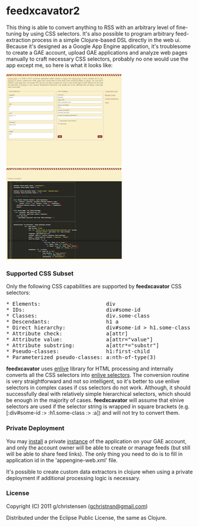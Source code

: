 # feedxcavator2

This thing is able to convert anything to RSS with an arbitrary level of 
fine-tuning by using CSS selectors. It's also possible to program arbitrary
feed-extraction process in a simple Clojure-based DSL directly in the web ui.
Because it's designed as a Google App Engine application, it's troublesome to 
create a GAE account, upload GAE applications and analyze web pages manually to 
craft necessary CSS selectors, probably no one would use the app except me, 
so here is what it looks like:

<a href="https://github.com/GChristensen/feedxcavator2/blob/master/img/xcavator.png" target="_blank"><img src="https://github.com/GChristensen/feedxcavator2/blob/master/img/xcavator_thumb.png" /></a>&nbsp;&nbsp;<a href="https://github.com/GChristensen/feedxcavator2/blob/master/img/custom.png" target="_blank"><img src="https://github.com/GChristensen/feedxcavator2/blob/master/img/custom_thumb.png" /></a>

### Supported CSS Subset

Only the following CSS capabilities are supported by __feedxcavator__ CSS 
selectors:

<pre>
* Elements:                     div
* IDs:                          div#some-id
* Classes:                      div.some-class
* Descendants:                  h1 a
* Direct hierarchy:             div#some-id > h1.some-class > a
* Attribute check:              a[attr]
* Attribute value:              a[attr="value"]
* Attribute substring:          a[attr*="substr"]
* Pseudo-classes:               h1:first-child
* Parameterized pseudo-classes: a:nth-of-type(3)
</pre>

__feedxcavator__ uses [enlive](https://github.com/cgrand/enlive#readme)
library for HTML processing and internally converts all the CSS selectors into
[enlive selectors](http://enlive.cgrand.net/syntax.html).
The conversion routine is very straightforward and not so intelligent, so it's 
better to use enlive selectors in complex cases if css selectors do not work. 
Although, it should successfully deal with relatively simple hierarchical 
selectors, which should be enough in the majority of cases.
__feedxcavator__ will assume that elnive selectors are used if the selector 
string is wrapped in square brackets (e.g. [:div#some-id :> :h1.some-class 
:> :a]) and will not try to convert them.

### Private Deployment

You may [install](http://code.google.com/appengine/docs/java/gettingstarted/uploading.html) 
a private [instance](https://github.com/GChristensen/feedxcavator/downloads)
of the application on your GAE account, and only the account owner will be able 
to create or manage feeds (but still will be able to share feed links). The only 
thing you need to do is to fill in application id in the 'appengine-web.xml' file.

It's possible to create custom data extractors in clojure when using a private 
deployment if additional processing logic is necessary.

### License

Copyright (C) 2011 g/christensen (gchristnsn@gmail.com)

Distributed under the Eclipse Public License, the same as Clojure.

